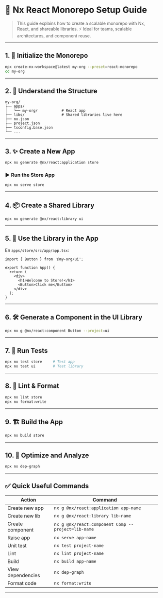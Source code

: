 # 🧩 Nx React Monorepo Setup Guide

> This guide explains how to create a scalable monorepo with Nx, React, and shareable libraries.
> ⚡️ Ideal for teams, scalable architectures, and component reuse.

---

## 1. 🏁 Initialize the Monorepo

```bash
npx create-nx-workspace@latest my-org --preset=react-monorepo
cd my-org
```

---

## 2. 🧱 Understand the Structure

```
my-org/
├── apps/
│   └── my-org/           # React app
├── libs/                 # Shared libraries live here
├── nx.json
├── project.json
├── tsconfig.base.json
└── ...
```

---

## 3. ✨ Create a New App

```bash
npx nx generate @nx/react:application store
```

### ▶️ Run the Store App

```bash
npx nx serve store
```

---

## 4. 📦 Create a Shared Library

```bash
npx nx generate @nx/react:library ui
```

---

## 5. 🧩 Use the Library in the App

En `apps/store/src/app/app.tsx`:

```tsx
import { Button } from '@my-org/ui';

export function App() {
  return (
    <div>
      <h1>Welcome to Store!</h1>
      <Button>Click me</Button>
    </div>
  );
}
```

---

## 6. 🛠 Generate a Component in the UI Library

```bash
npx nx g @nx/react:component Button --project=ui
```

---

## 7. 🧪 Run Tests

```bash
npx nx test store     # Test app
npx nx test ui        # Test library
```

---

## 8. 🧹 Lint & Format

```bash
npx nx lint store
npx nx format:write
```

---

## 9. 🏗 Build the App

```bash
npx nx build store
```

---

## 10. 🚀 Optimize and Analyze

```bash
npx nx dep-graph
```

---

## ✅ Quick Useful Commands

| Action           | Command                                            |
|------------------|----------------------------------------------------|
| Create new app   | `nx g @nx/react:application app-name`              |
| Create new lib   | `nx g @nx/react:library lib-name`                  |
| Create component | `nx g @nx/react:component Comp --project=lib-name` |
| Raise app        | `nx serve app-name`                                |
| Unit test        | `nx test project-name`                             |
| Lint             | `nx lint project-name`                             |
| Build            | `nx build app-name`                                |
| View dependencies| `nx dep-graph`                                     |
| Format code      | `nx format:write`                                  |

---
